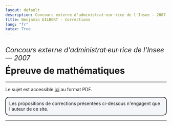 ```yaml
---
layout: default
description: Concours externe d'administrat·eur·rice de l'Insee — 2007
title: Benjamin GILBERT - Corrections
lang: "fr"
katex: True
---
```


<h2 style="font-weight: normal; margin-bottom: 10px"><em>Concours externe d'administrat·eur·rice de l'Insee — 2007</em></h2>
<h1 style="margin-top: 0">Épreuve de mathématiques</h1>

---

<p>
Le sujet est accessible <a href = "/pdfs/insee_administrateur_externe/insee_administrateur_externe_2007.pdf">ici</a> au format PDF.
</p>

<p style="border: solid 2px; border-radius: 10px; background-color:rgba(152, 180, 212, .1); padding-right: 10px; padding-left: 10px; padding-top: 10px; padding-bottom: 10px; margin: 15px 0 15px 0px;">
Les propositions de corrections présentées ci-dessous n'engagent que l'auteur de ce site.
</p>

---

